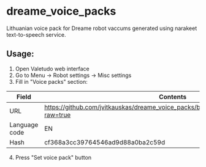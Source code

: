 # dreame_voice_packs

Lithuanian voice pack for Dreame robot vaccums generated using narakeet text-to-speech service.

## Usage:
1. Open Valetudo web interface
2. Go to Menu -> Robot settings -> Misc settings
3. Fill in "Voice packs" section:

| Field      | Contents |
| ----------- | ----------- |
| URL      | https://github.com/jvitkauskas/dreame_voice_packs/blob/main/compressed/pack.tar.gz?raw=true       |
| Language code   | EN        |
| Hash   | cf368a3cc39764546ad9d88a0ba2c59d        |

4. Press "Set voice pack" button
